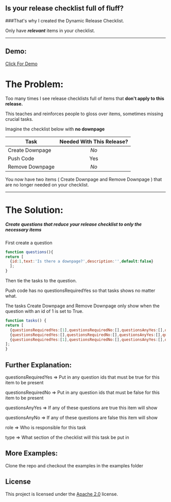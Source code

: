 ## Is your release checklist full of fluff?

###That's why I created the Dynamic Release Checklist.

Only have **_relevant_** items in your checklist.

------

## Demo:

<a href="https://cdn.rawgit.com/clickthisnick/dynamic-release-checklist/7edf4834/examples/jira-release-checklist/checklist.html" target="_blank"> Click For Demo</a>


# The Problem:

Too many times I see release checklists full of items that **don't apply to this release.**

This teaches and reinforces people to gloss over items, sometimes missing crucial tasks.

Imagine the checklist below with **no downpage**

| Task                   | Needed With This Release?  |
| -------------| :-----:|
| Create Downpage     | *No* |
| Push Code      |    Yes |
| Remove Downpage |     *No* |

You now have two items ( Create Downpage and Remove Downpage ) that are no longer needed on your checklist.

-----

# The Solution:

##### Create questions that reduce your release checklist to only the _necessary_ items

First create a question

```javascript
function questions(){
return [
  {id:1,text:'Is there a downpage?',description:'',default:false}
  ];
}
```

Then tie the tasks to the question.

Push code has no questionsRequiredYes so that tasks shows no matter what.

The tasks Create Downpage and Remove Downpage only show when the question with an id of 1 is set to True.

```javascript
function tasks() {
return [
  {questionsRequiredYes:[1],questionsRequiredNo:[],questionsAnyYes:[],questionsAnyNo:[],role:'Developer',type:'Release',task:'Create Downpage'},
  {questionsRequiredYes:[],questionsRequiredNo:[],questionsAnyYes:[],questionsAnyNo:[],role:'Developer',type:'Release',task:'Push Code'},
  {questionsRequiredYes:[1],questionsRequiredNo:[],questionsAnyYes:[],questionsAnyNo:[],role:'Developer',type:'Release',task:'Remove Downpage'}
];
}
```



## Further Explanation:
questionsRequiredYes => Put in any question ids that must be true for this item to be present

questionsRequiredNo => Put in any question ids that must be false for this item to be present

questionsAnyYes => If any of these questions are true this item will show

questionsAnyNo => If any of these questions are false this item will show

role => Who is responsible for this task

type => What section of the checklist will this task be put in


## More Examples:

Clone the repo and checkout the examples in the examples folder

## License

This project is licensed under the [Apache 2.0](LICENSE) license.
